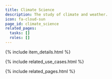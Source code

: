 ```yaml
---
title: Climate Science
description: The study of climate and weather.
icon: fa-cloud-sun
page_id: climate_science
related_pages: 
  tasks: []
  roles: []
---
```

{% include item_details.html %}

{% include related_use_cases.html %}

{% include related_pages.html %}
